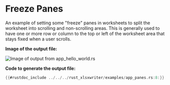 # Freeze Panes

An example of setting some "freeze" panes in worksheets to split the worksheet
into scrolling and non-scrolling areas. This is generally used to have one or
more row or column to the top or left of the worksheet area that stays fixed
when a user scrolls.

**Image of the output file:**

![Image of output from app_hello_world.rs](../../images/panes.png)

**Code to generate the output file:**

```rust
{{#rustdoc_include ../../../rust_xlsxwriter/examples/app_panes.rs:8:}}
```